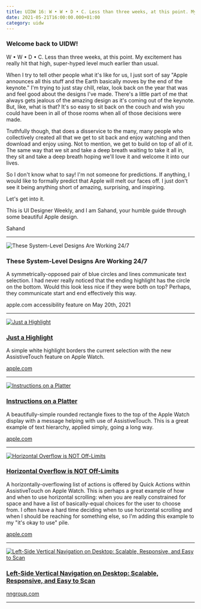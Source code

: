 ```yaml
---
title: UIDW 16: W • W • D • C. Less than three weeks, at this point. My excitement has really hit that high, super-hyped point much earlier than usual.
date: 2021-05-21T16:00:00.000+01:00
category: uidw
---
```


### Welcome back to UIDW!

W • W • D • C. Less than three weeks, at this point. My excitement has really hit that high, super-hyped level much earlier than usual.

When I try to tell other people what it's like for us, I just sort of say "Apple announces all this stuff and the Earth basically moves by the end of the keynote." I'm trying to just stay chill, relax, look back on the year that was and feel good about the designs I've made. There's a little part of me that always gets jealous of the amazing design as it's coming out of the keynote. But, like, what is that? It's so easy to sit back on the couch and wish you could have been in all of those rooms when all of those decisions were made.

Truthfully though, that does a disservice to the many, many people who collectively created all that we get to sit back and enjoy watching and then download and enjoy using. Not to mention, we get to build on top of all of it. The same way that we sit and take a deep breath waiting to take it all in, they sit and take a deep breath hoping we'll love it and welcome it into our lives.

So I don't know what to say! I'm not someone for predictions. If anything, I would like to formally predict that Apple will melt our faces off. I just don't see it being anything short of amazing, surprising, and inspiring.

Let's get into it.

This is UI Designer Weekly, and I am Sahand, your humble guide through some beautiful Apple design.

 Sahand 

---

![](https://assets.sahandnayebaziz.org/these-system-level-designs-are-working-247.jpeg "These System-Level Designs Are Working 24/7") 

### These System-Level Designs Are Working 24/7

A symmetrically-opposed pair of blue circles and lines communicate text selection. I had never really noticed that the ending highlight has the circle on the bottom. Would this look less nice if they were both on top? Perhaps, they communicate start and end effectively this way.

 apple.com accessibility feature on May 20th, 2021 

---

[![](https://assets.sahandnayebaziz.org/just-a-highlight.jpeg "Just a Highlight")](https://cur.at/Q5DsqxP?m=web) 

### [Just a Highlight](https://cur.at/Q5DsqxP?m=web)

A simple white highlight borders the current selection with the new AssistiveTouch feature on Apple Watch.

[apple.com](https://cur.at/Q5DsqxP?m=web) 

---

[![](https://assets.sahandnayebaziz.org/instructions-on-a-platter.jpeg "Instructions on a Platter")](https://cur.at/goH6Kxw?m=web) 

### [Instructions on a Platter](https://cur.at/goH6Kxw?m=web)

A beautifully-simple rounded rectangle fixes to the top of the Apple Watch display with a message helping with use of AssistiveTouch. This is a great example of text hierarchy, applied simply, going a long way.

[apple.com](https://cur.at/goH6Kxw?m=web) 

---

[![](https://assets.sahandnayebaziz.org/horizontal-overflow-is-not-off-limits.jpeg "Horizontal Overflow is NOT Off-Limits")](https://cur.at/DHhgDST?m=web) 

### [Horizontal Overflow is NOT Off-Limits](https://cur.at/DHhgDST?m=web)

A horizontally-overflowing list of actions is offered by Quick Actions within AssistiveTouch on Apple Watch. This is perhaps a great example of how and when to use horizontal scrolling: when you are really constrained for space and have a list of basically-equal choices for the user to choose from. I often have a hard time deciding when to use horizontal scrolling and when I should be reaching for something else, so I'm adding this example to my "it's okay to use" pile.

[apple.com](https://cur.at/DHhgDST?m=web) 

---

[![](https://assets.sahandnayebaziz.org/left-side-vertical-navigation-on-desktop:-scalable-responsive-and-easy-to-scan.jpeg "Left-Side Vertical Navigation on Desktop: Scalable, Responsive, and Easy to Scan")](https://cur.at/9DwH89s?m=web) 

### [Left-Side Vertical Navigation on Desktop: Scalable, Responsive, and Easy to Scan](https://cur.at/9DwH89s?m=web)

[nngroup.com](https://cur.at/9DwH89s?m=web) 

---